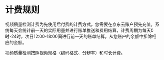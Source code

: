 # 计费规则

视频质量检测计费为先使用后付费的计费方式。您需要在京东云账户预先充值，系统每天会统计前一天的实际用量并进行账单推送和费用结算，计费周期为每天0时-24时，次日12:00-18:00间进行前一天的账单结算。从您账户的余额中扣除相应的金额。  

视频质量检测按照视频规格（编码格式、分辨率）和时长计费。
